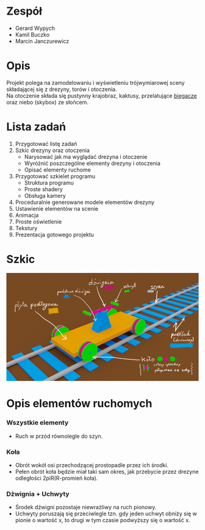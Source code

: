 # Zespół
- Gerard Wypych
- Kamil Buczko
- Marcin Janczurewicz

# Opis
Projekt polega na zamodelowaniu i wyświetleniu trójwymiarowej sceny składającej się z drezyny, torów i otoczenia.  
Na otoczenie składa się pustynny krajobraz, kaktusy, przelatujące [biegacze](https://pl.wikipedia.org/wiki/Biegacze) oraz niebo (skybox) ze słońcem.

# Lista zadań

1. Przygotować listę zadań
2. Szkic drezyny oraz otoczenia
	- Narysować jak ma wyglądać drezyna i otoczenie
	- Wyróżnić poszczególne elementy drezyny i otoczenia
	- Opisać elementy ruchome
4. Przygotować szkielet programu
	- Struktura programu
	- Proste shadery
	- Obsługa kamery
5. Proceduralnie generowane modele elementów drezyny
6. Ustawienie elementów na scenie
7. Animacja
8. Proste oświetlenie
9. Tekstury
10. Prezentacja gotowego projektu

# Szkic
![](draisine-sketch.png)

# Opis elementów ruchomych

### Wszystkie elementy 
* Ruch w przód równolegle do szyn.

### Koła 
* Obrót wokół osi przechodzącej prostopadle przez ich środki.
* Pełen obrót koła będzie miał taki sam okres, jak przebycie przez drezyne odległości 2piR(R-promień koła).

### Dżwignia + Uchwyty
* Środek dźwigni pozostaje niewrażliwy na ruch pionowy.
* Uchwyty poruszają się przeciwlegle tzn. gdy jeden uchwyt obniży się w pionie o wartość x, to drugi w tym czasie podwyższy się o wartość x.